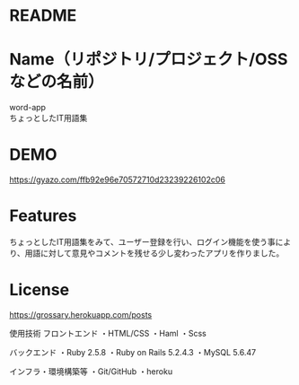 # README
# Name（リポジトリ/プロジェクト/OSSなどの名前）
 
word-app<br>ちょっとしたIT用語集
 
# DEMO
 
https://gyazo.com/ffb92e96e70572710d23239226102c06
 
# Features
 
ちょっとしたIT用語集をみて、ユーザー登録を行い、ログイン機能を使う事により、用語に対して意見やコメントを残せる少し変わったアプリを作りました。

# License
 
https://grossary.herokuapp.com/posts

使用技術
フロントエンド
・HTML/CSS
・Haml
・Scss

バックエンド
・Ruby 2.5.8
・Ruby on Rails 5.2.4.3
・MySQL 5.6.47

インフラ・環境構築等
・Git/GitHub
・heroku

